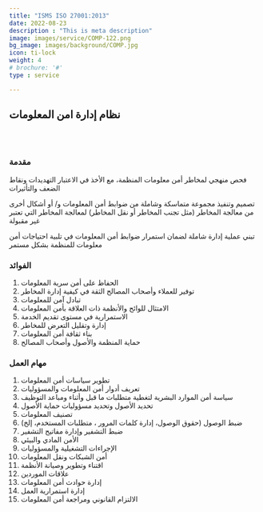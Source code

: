 ```yaml
---
title: "ISMS ISO 27001:2013"
date: 2022-08-23
description : "This is meta description"
image: images/service/COMP-122.png
bg_image: images/background/COMP.jpg
icon: ti-lock
weight: 4
# brochure: '#'
type : service

---
```


## نظام إدارة امن المعلومات
<pre>


</pre>

### مقدمة
فحص منهجي لمخاطر أمن معلومات المنظمة، مع الأخذ في الاعتبار التهديدات ونقاط الضعف والتأثيرات

تصميم وتنفيذ مجموعة متماسكة وشاملة من ضوابط أمن المعلومات و/ أو أشكال أخرى من معالجة المخاطر (مثل تجنب المخاطر أو نقل المخاطر) لمعالجة المخاطر التي تعتبر غير مقبولة

تبني عملية إدارة شاملة لضمان استمرار ضوابط أمن المعلومات في تلبية احتياجات أمن معلومات للمنظمة بشكل مستمر


### الفوائد
1. الحفاظ على أمن سرية المعلومات
2. توفير للعملاء وأصحاب المصالح الثقة في كيفية إدارة المخاطر
3. تبادل آمن للمعلومات
4. الامتثال للوائح والأنظمة ذات العلاقة بأمن المعلومات
5. الاستمرارية  في مستوى تقديم الخدمة
6. إدارة وتقليل التعرض للمخاطر
7. بناء ثقافة أمن المعلومات
8. حماية المنظمة والأصول وأصحاب المصالح

### مهام العمل
1. تطوير سياسات أمن المعلومات
2. تعريف أدوار أمن المعلومات والمسؤوليات
3. سياسة أمن الموارد البشرية لتغطية متطلبات ما قبل وأثناء ومباعد التوظيف
4. تحديد الأصول وتحديد مسؤوليات حماية الأصول
5. تصنيف المعلومات
6. ضبط الوصول (حقوق الوصول، إدارة كلمات المرور ، متطلبات المستخدم، إلخ)
7. ضبط التشفير وإدارة مفاتيح التشفير
8. الأمن المادي والبيئي
9. الإجراءات التشغيلية والمسؤوليات
10. أمن الشبكات ونقل المعلومات
11. اقتناء وتطوير وصيانة الأنظمة
12. علاقات الموردين
13. إدارة حوادث أمن المعلومات
14. إدارة استمرارية العمل
15. الالتزام القانوني ومراجعة أمن المعلومات